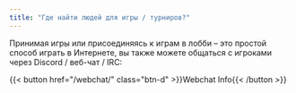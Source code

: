 ```yaml
---
title: "Где найти людей для игры / турниров?"
---
```


Принимая игры или присоединяясь к играм в лобби – это простой способ играть в Интернете, вы также можете общаться с игроками через Discord / веб-чат / IRC:

{{< button href="/webchat/" class="btn-d" >}}Webchat Info{{< /button >}}
